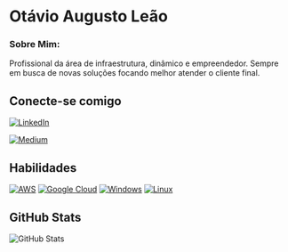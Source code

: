 # Otávio Augusto Leão

### Sobre Mim: 
Profissional da área de infraestrutura, dinâmico e empreendedor. Sempre em busca de novas soluções focando melhor atender o cliente final.

## Conecte-se comigo

[![LinkedIn](https://img.shields.io/badge/LinkedIn-0077B5?style=for-the-badge&logo=linkedin&logoColor=white)](https://www.linkedin.com/in/otavio-augusto-leão-junior-50868433/)

[![Medium](https://img.shields.io/badge/-Medium-%23000000?style=for-the-badge&logo=medium&logoColor=white)](https://medium.com/@otavioleao)

## Habilidades

  [![AWS](https://img.shields.io/badge/AWS-%23FF9900.svg?logo=amazon-web-services&logoColor=white)](#)    [![Google Cloud](https://img.shields.io/badge/Google%20Cloud-%234285F4.svg?logo=google-cloud&logoColor=white)](#)  [![Windows](https://custom-icon-badges.demolab.com/badge/Windows-0078D6?logo=windows11&logoColor=white)](#)  [![Linux](https://img.shields.io/badge/Linux-FCC624?logo=linux&logoColor=black)](#)

## GitHub Stats

![GitHub Stats](https://github-readme-stats.vercel.app/api?username=otaleao&theme=transparent&bg_color=000&border_color=30A3DC&show_icons=true&icon_color=30A3DC&title_color=E94D5F&text_color=FFF)